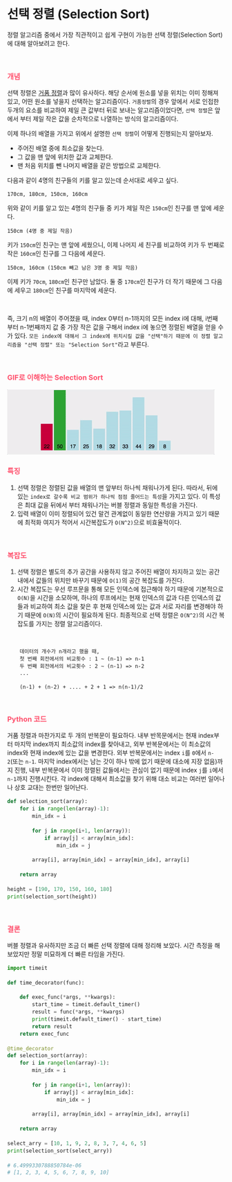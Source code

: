 # 선택 정렬 (Selection Sort)
정렬 알고리즘 중에서 가장 직관적이고 쉽게 구현이 가능한 선택 정렬(Selection Sort)에 대해 알아보려고 한다.

<br>

### <span style='color:hsl(350, 100%, 66%);'>개념</span>
선택 정렬은 [거품 정렬]()과 많이 유사하다. 해당 순서에 원소를 넣을 위치는 이미 정해져 있고, 어떤 원소를 넣을지 선택하는 알고리즘이다. `거품정렬`의 경우 앞에서 서로 인접한 두개의 요소를 비교하여 제일 큰 값부터 뒤로 보내는 알고리즘이었다면, `선택 정렬`은 앞에서 부터 제일 작은 값을 순차적으로 나열하는 방식의 알고리즘이다.

이제 하나의 배열을 가지고 위에서 설명한 `선택 정렬`이 어떻게 진행되는지 알아보자.

- 주어진 배열 중에 최소값을 찾는다.
- 그 값을 맨 앞에 위치한 값과 교체한다.
- 맨 처음 위치를 뺀 나머지 배열을 같은 방법으로 교체한다.

다음과 같이 4명의 친구들의 키를 알고 있는데 순서대로 세우고 싶다. 
```text
170cm, 180cm, 150cm, 160cm
```
위와 같이 키를 알고 있는 4명의 친구들 중 키가 제일 작은 `150cm`인 친구를 맨 앞에 세운다.
```text
150cm (4명 중 제일 작음)
```
키가 `150cm`인 친구는 맨 앞에 세웠으니, 이제 나머지 세 친구를 비교하여 키가 두 번째로 작은 `160cm`인 친구를 그 다음에 세운다.
```text
150cm, 160cm (150cm 빼고 남은 3명 중 제일 작음)
```
이제 키가 `70cm`, `180cm`인 친구만 남았다. 둘 중 `170cm`인 친구가 더 작기 때문에 그 다음에 세우고 `180cm`인 친구를 마지막에 세운다.

<br>

즉, 크기 n의 배열이 주어졌을 때, index 0부터 n-1까지의 모든 index i에 대해, i번째 부터 n-1번째까지 값 중 가장 작은 값을 구해서 index i에 놓으면 정렬된 배열을 얻을 수가 있다. `모든 index에 대해서 그 index에 위치시킬 값을 "선택"하기 때문에 이 정렬 알고리즘을 "선택 정렬" 또는 "Selection Sort"`라고 부른다.

<br>

### <span style='color:hsl(350, 100%, 66%);'>GIF로 이해하는 Selection Sort</span>

<img src="../resources/selection-sort-001.gif">

<br>

### <span style='color:hsl(350, 100%, 66%);'>특징</span>
1. 선택 정렬은 정렬된 값을 배열의 맨 앞부터 하나씩 채워나가게 된다. 따라서, 뒤에 있는 `index로 갈수록 비교 범위가 하나씩 점점 줄어드는 특성`을 가지고 있다. 이 특성은 최대 값을 뒤에서 부터 채워나가는 버블 정렬과 동일한 특성을 가진다.
2. 입력 배열이 이미 정렬되어 있건 말건 관계없이 동일한 연산량을 가지고 있기 때문에 최적화 여지가 적어서 시간복잡도가 `O(N^2)`으로 비효율적이다.

<br>

### <span style='color:hsl(350, 100%, 66%);'>복잡도</span>
1. 선택 정렬은 별도의 추가 공간을 사용하지 않고 주어진 배열이 차지하고 있는 공간 내에서 값들의 위치만 바꾸기 때문에 `O(1)`의 공간 복잡도를 가진다.
2. 시간 복잡도는 우선 루프문을 통해 모든 인덱스에 접근해야 하기 때문에 기본적으로 `O(N)`을 시간을 소모하며, 하나의 루프에서는 현재 인덱스의 값과 다른 인덱스의 값들과 비교하여 최소 값을 찾은 후 현재 인덱스에 있는 값과 서로 자리를 변경해야 하기 때문에 `O(N)`의 시간이 필요하게 된다. 최종적으로 선택 정렬은 `O(N^2)`의 시간  복잡도를 가지는 정렬 알고리즘이다.
<br>

        데이터의 개수가 n개라고 했을 때,
        첫 번째 회전에서의 비교횟수 : 1 ~ (n-1) => n-1
        두 번째 회전에서의 비교횟수 : 2 ~ (n-1) => n-2
        ...

        (n-1) + (n-2) + .... + 2 + 1 => n(n-1)/2

<br>

### <span style='color:hsl(350, 100%, 66%);'>Python 코드</span>
거품 정렬과 마찬가지로 두 개의 반복문이 필요하다. 내부 반목문에서는 현재 index부터 마지막 index까지 최소값의 index를 찾아내고, 외부 반복문에서는 이 최소값의 index와 현재 index에 있는 값을 변경한다. 외부 반복문에서는 index `i`를 `0`에서 `n-2`(또는 `n-1`. 마지막 index에서는 남는 갓이 하나 밖에 없기 때문에 대소에 지장 없음)까지 진행, 내부 반복문에서 이미 정렬된 값들에서는 관심이 없기 때문에 index `j`를 `i`에서 `n-1`까지 진행시킨다. 각 index에 대해서 최소값을 찾기 위해 대소 비교는 여러번 일어나나 상호 교대는 한번만 일어난다.
```python
def selection_sort(array):
    for i in range(len(array)-1):
        min_idx = i

        for j in range(i+1, len(array)):
            if array[j] < array[min_idx]:
                min_idx = j
                
        array[i], array[min_idx] = array[min_idx], array[i]

    return array

height = [190, 170, 150, 160, 180]
print(selection_sort(height))
```


<br>

### <span style='color:hsl(350, 100%, 66%);'>결론</span>
버블 정렬과 유사하지만 조금 더 빠른 선택 정렬에 대해 정리해 보았다. 시간 측정을 해 보았지만 정말 미묘하게 더 빠른 타임을 가진다.

```python
import timeit

def time_decorator(func):

    def exec_func(*args, **kwargs):
        start_time = timeit.default_timer()
        result = func(*args, **kwargs)
        print(timeit.default_timer() - start_time)
        return result
    return exec_func

@time_decorator
def selection_sort(array):
    for i in range(len(array)-1):
        min_idx = i

        for j in range(i+1, len(array)):
            if array[j] < array[min_idx]:
                min_idx = j
                
        array[i], array[min_idx] = array[min_idx], array[i]

    return array

select_arry = [10, 1, 9, 2, 8, 3, 7, 4, 6, 5]
print(selection_sort(select_arry))

# 6.4999330788850784e-06
# [1, 2, 3, 4, 5, 6, 7, 8, 9, 10]
```
